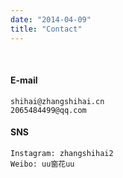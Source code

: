 ```yaml
---
date: "2014-04-09"
title: "Contact"
---
```

<br>

#### E-mail
    shihai@zhangshihai.cn
    2065484499@qq.com
#### SNS
    Instagram: zhangshihai2
    Weibo: uu窗花uu